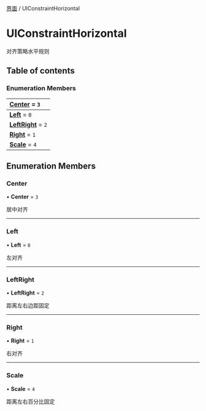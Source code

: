 [界面](../groups/界面.界面.md) / UIConstraintHorizontal

# UIConstraintHorizontal <Badge type="tip" text="Enumeration" /> <Score text="UIConstraintHorizontal" />

对齐策略水平规则

## Table of contents

### Enumeration Members <Score text="Enumeration" /> 
| **[Center](mw.UIConstraintHorizontal.md#center)** = ``3``  |
| :----- |
| **[Left](mw.UIConstraintHorizontal.md#left)** = ``0`` |
| **[LeftRight](mw.UIConstraintHorizontal.md#leftright)** = ``2`` |
| **[Right](mw.UIConstraintHorizontal.md#right)** = ``1`` |
| **[Scale](mw.UIConstraintHorizontal.md#scale)** = ``4`` |

## Enumeration Members

### Center <Score text="Center" /> 

• **Center** = ``3``

居中对齐

___

### Left <Score text="Left" /> 

• **Left** = ``0``

左对齐

___

### LeftRight <Score text="LeftRight" /> 

• **LeftRight** = ``2``

距离左右边距固定

___

### Right <Score text="Right" /> 

• **Right** = ``1``

右对齐

___

### Scale <Score text="Scale" /> 

• **Scale** = ``4``

距离左右百分比固定
